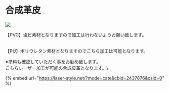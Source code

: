 # 合成革皮

![](/assets/561460\_l.jpg)

【PVC】塩ビ素材となりますので加工は行わないようお願い致します。

\
【PU】ポリウレタン素材となりますのでこちら加工は可能となります。

※塗料も確認していただく事をお勧め致します。\
こちらレーザー加工が可能の合成皮革となります。\


{% embed url="https://laser-style.net/?mode=cate&cbid=2437876&csid=0" %}

